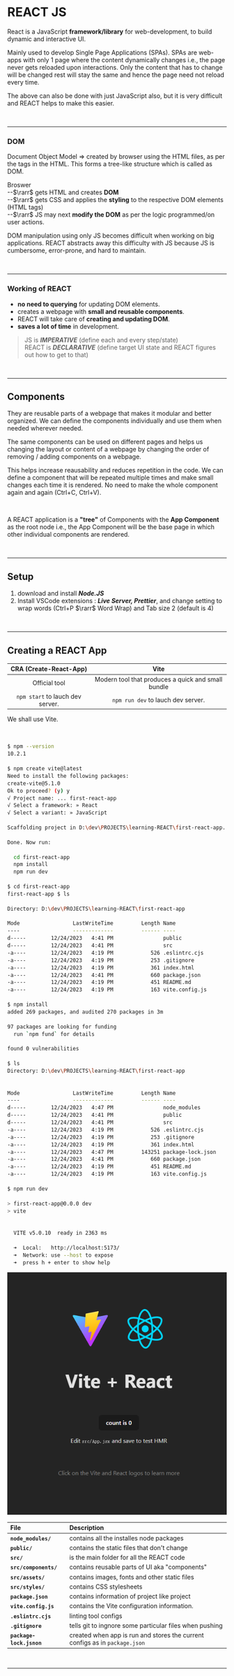 # **REACT JS**

React is a JavaScript **framework/library** for web-development, to build dynamic and interactive UI.

Mainly used to develop Single Page Applications (SPAs). SPAs are web-apps with only 1 page where the content dynamically changes i.e., the page never gets reloaded upon interactions. Only the content that has to change will be changed rest will stay the same and hence the page need not reload every time.

The above can also be done with just JavaScript also, but it is very difficult and REACT helps to make this easier.

<br><hr>

### DOM

Document Object Model => created by browser using the HTML files, as per the tags in the HTML. This forms a tree-like structure which is called as DOM.

Broswer <br>
--$\rarr$ gets HTML and creates **DOM** <br>
--$\rarr$ gets CSS and applies the **styling** to the respective DOM elements (HTML tags) <br>
--$\rarr$ JS may next **modify the DOM** as per the logic programmed/on user actions.

DOM manipulation using only JS becomes difficult when working on big applications. REACT abstracts away this difficulty with JS because JS is cumbersome, error-prone, and hard to maintain.

<br><hr>

### Working of REACT

- **no need to querying** for updating DOM elements.
- creates a webpage with **small and reusable components**.
- REACT will take care of **creating and updating DOM**.
- **saves a lot of time** in development.

> JS is **_IMPERATIVE_** (define each and every step/state) <br> REACT is **_DECLARATIVE_** (define target UI state and REACT figures out how to get to that)

<br><hr>

## Components

They are reusable parts of a webpage that makes it modular and better organized. We can define the components individually and use them when needed wherever needed.

The same components can be used on different pages and helps us changing the layout or content of a webpage by changing the order of removing / adding components on a webpage.

This helps increase reausability and reduces repetition in the code. We can define a component that will be repeated multiple times and make small changes each time it is rendered. No need to make the whole component again and again (Ctrl+C, Ctrl+V).

<br>

A REACT application is a **"tree"** of Components with the **App Component** as the root node i.e., the App Component will be the base page in which other individual components are rendered.

<br><hr>

## Setup

1. download and install **_Node.JS_**
2. Install VSCode extensions : **_Live Server, Prettier_**, and change setting to wrap words (Ctrl+P $\rarr$ Word Wrap) and Tab size 2 (default is 4)

<br><hr>

## Creating a REACT App

| CRA (Create-React-App) | Vite |
|:-------:|:------:|
| Official tool | Modern tool that produces a quick and small bundle |
| `npm start` to lauch dev server. | `npm run dev` to lauch dev server. |

We shall use Vite.

<br>

```sh
$ npm --version
10.2.1

$ npm create vite@latest
Need to install the following packages:
create-vite@5.1.0
Ok to proceed? (y) y
√ Project name: ... first-react-app
√ Select a framework: » React
√ Select a variant: » JavaScript

Scaffolding project in D:\dev\PROJECTS\learning-REACT\first-react-app...

Done. Now run:

  cd first-react-app
  npm install
  npm run dev

$ cd first-react-app
first-react-app $ ls

Directory: D:\dev\PROJECTS\learning-REACT\first-react-app

Mode                 LastWriteTime         Length Name
----                 -------------         ------ ----
d-----        12/24/2023   4:41 PM                public
d-----        12/24/2023   4:41 PM                src
-a----        12/24/2023   4:19 PM            526 .eslintrc.cjs
-a----        12/24/2023   4:19 PM            253 .gitignore
-a----        12/24/2023   4:19 PM            361 index.html
-a----        12/24/2023   4:41 PM            660 package.json
-a----        12/24/2023   4:19 PM            451 README.md
-a----        12/24/2023   4:19 PM            163 vite.config.js

$ npm install
added 269 packages, and audited 270 packages in 3m

97 packages are looking for funding
  run `npm fund` for details

found 0 vulnerabilities

$ ls
Directory: D:\dev\PROJECTS\learning-REACT\first-react-app


Mode                 LastWriteTime         Length Name
----                 -------------         ------ ----
d-----        12/24/2023   4:47 PM                node_modules
d-----        12/24/2023   4:41 PM                public
d-----        12/24/2023   4:41 PM                src
-a----        12/24/2023   4:19 PM            526 .eslintrc.cjs
-a----        12/24/2023   4:19 PM            253 .gitignore
-a----        12/24/2023   4:19 PM            361 index.html
-a----        12/24/2023   4:47 PM         143251 package-lock.json
-a----        12/24/2023   4:41 PM            660 package.json
-a----        12/24/2023   4:19 PM            451 README.md
-a----        12/24/2023   4:19 PM            163 vite.config.js

$ npm run dev

> first-react-app@0.0.0 dev
> vite


  VITE v5.0.10  ready in 2363 ms

  ➜  Local:   http://localhost:5173/
  ➜  Network: use --host to expose
  ➜  press h + enter to show help
```
![Initial app](./images/image.png)


| File | Description |
|:------|:------|
| **`node_modules/`** | contains all the installes node packages |
| **`public/`** | contains the static files that don't change |
| **`src/`** | is the main folder for all the REACT code |
| **`src/components/`** | contains reusable parts of UI aka  "components" |
| **`src/assets/`** | contains images, fonts and other static files |
| **`src/styles/`** | contains CSS stylesheets |
| **`package.json`** | contains information of project like project  |name, version, dependencies, etc
| **`vite.config.js`** | contains the Vite configuration information. |
| **`.eslintrc.cjs`** | linting tool configs |
| **`.gitignore`** | tells git to ingnore some particular files when pushing |
| **`package-lock.jsnon`** | created when app is run and stores the current configs as in `package.json` |

<br><hr>